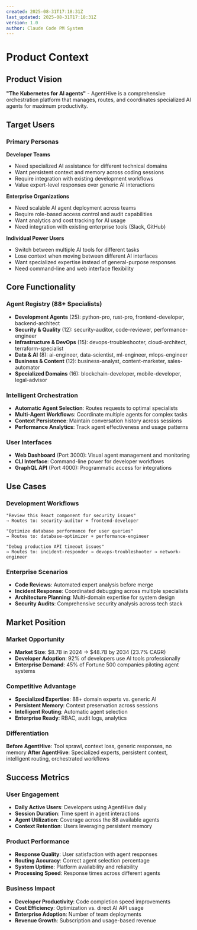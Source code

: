 ```yaml
---
created: 2025-08-31T17:18:31Z
last_updated: 2025-08-31T17:18:31Z
version: 1.0
author: Claude Code PM System
---
```


# Product Context

## Product Vision
**"The Kubernetes for AI agents"** - AgentHive is a comprehensive orchestration platform that manages, routes, and coordinates specialized AI agents for maximum productivity.

## Target Users

### Primary Personas

**Developer Teams**
- Need specialized AI assistance for different technical domains
- Want persistent context and memory across coding sessions
- Require integration with existing development workflows
- Value expert-level responses over generic AI interactions

**Enterprise Organizations**
- Need scalable AI agent deployment across teams
- Require role-based access control and audit capabilities
- Want analytics and cost tracking for AI usage
- Need integration with existing enterprise tools (Slack, GitHub)

**Individual Power Users**
- Switch between multiple AI tools for different tasks
- Lose context when moving between different AI interfaces
- Want specialized expertise instead of general-purpose responses
- Need command-line and web interface flexibility

## Core Functionality

### Agent Registry (88+ Specialists)
- **Development Agents** (25): python-pro, rust-pro, frontend-developer, backend-architect
- **Security & Quality** (12): security-auditor, code-reviewer, performance-engineer
- **Infrastructure & DevOps** (15): devops-troubleshooter, cloud-architect, terraform-specialist
- **Data & AI** (8): ai-engineer, data-scientist, ml-engineer, mlops-engineer
- **Business & Content** (12): business-analyst, content-marketer, sales-automator
- **Specialized Domains** (16): blockchain-developer, mobile-developer, legal-advisor

### Intelligent Orchestration
- **Automatic Agent Selection**: Routes requests to optimal specialists
- **Multi-Agent Workflows**: Coordinate multiple agents for complex tasks
- **Context Persistence**: Maintain conversation history across sessions
- **Performance Analytics**: Track agent effectiveness and usage patterns

### User Interfaces
- **Web Dashboard** (Port 3000): Visual agent management and monitoring
- **CLI Interface**: Command-line power for developer workflows
- **GraphQL API** (Port 4000): Programmatic access for integrations

## Use Cases

### Development Workflows
```
"Review this React component for security issues"
→ Routes to: security-auditor + frontend-developer

"Optimize database performance for user queries" 
→ Routes to: database-optimizer + performance-engineer

"Debug production API timeout issues"
→ Routes to: incident-responder → devops-troubleshooter → network-engineer
```

### Enterprise Scenarios
- **Code Reviews**: Automated expert analysis before merge
- **Incident Response**: Coordinated debugging across multiple specialists
- **Architecture Planning**: Multi-domain expertise for system design
- **Security Audits**: Comprehensive security analysis across tech stack

## Market Position

### Market Opportunity
- **Market Size**: $8.7B in 2024 → $48.7B by 2034 (23.7% CAGR)
- **Developer Adoption**: 92% of developers use AI tools professionally
- **Enterprise Demand**: 45% of Fortune 500 companies piloting agent systems

### Competitive Advantage
- **Specialized Expertise**: 88+ domain experts vs. generic AI
- **Persistent Memory**: Context preservation across sessions
- **Intelligent Routing**: Automatic agent selection
- **Enterprise Ready**: RBAC, audit logs, analytics

### Differentiation
**Before AgentHive**: Tool sprawl, context loss, generic responses, no memory
**After AgentHive**: Specialized experts, persistent context, intelligent routing, orchestrated workflows

## Success Metrics

### User Engagement
- **Daily Active Users**: Developers using AgentHive daily
- **Session Duration**: Time spent in agent interactions
- **Agent Utilization**: Coverage across the 88 available agents
- **Context Retention**: Users leveraging persistent memory

### Product Performance
- **Response Quality**: User satisfaction with agent responses
- **Routing Accuracy**: Correct agent selection percentage
- **System Uptime**: Platform availability and reliability
- **Processing Speed**: Response times across different agents

### Business Impact
- **Developer Productivity**: Code completion speed improvements
- **Cost Efficiency**: Optimization vs. direct AI API usage
- **Enterprise Adoption**: Number of team deployments
- **Revenue Growth**: Subscription and usage-based revenue